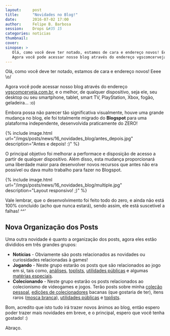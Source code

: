 ```yaml
---
layout:     post
title:      "Novidades no Blog!"
date:       2016-07-02 17:00
author:     Felipe B. Barbosa
session:    Drops &#35 15
categories: noticias
thumbnail:  
cover:
sinopse: >
   Olá, como você deve ter notado, estamos de cara e endereço novos! Eeee \o/
   Agora você pode acessar nosso blog através do endereço vgscomcerveja.com.br, e o melhor, de qualquer dispositivo, seja ele, seu desktop ou seu smartphone, tablet, smart TV, PlayStation, Xbox, fogão, geladeira... :o)  
---
```

Olá, como você deve ter notado, estamos de cara e endereço novos! Eeee \o/

Agora você pode acessar nosso blog através do endereço [vgscomcerveja.com.br](http://vgscomcerveja.com.br), e o melhor, de qualquer dispositivo, seja ele, seu desktop ou seu smartphone, tablet, smart TV, PlayStation, Xbox, fogão, geladeira... :o)

Embora possa não parecer tão significativa visualmente, houve uma grande mudança no blog, ele foi totalmente migrado do **Blogspot** para uma plataforma independente, desenvolvida praticamente do ZERO!

{% include image.html url="/imgs/posts/news/16_novidades_blog/antes_depois.jpg" description="Antes e depois! :)" %}

O principal objetivo foi melhorar a performace e disposição de acesso a partir de qualquer dispositivo. Além disso, esta mudança proporcionará uma liberdade maior para desenvolver novos recursos que antes não era possível ou dava muito trabalho para fazer no Blogspot.

{% include image.html url="/imgs/posts/news/16_novidades_blog/multiple.jpg" description="Layout responsivo! ;)" %}

Vale lembrar, que o desenvolvimento foi feito todo do zero, e ainda não está 100% concluído (acho que nunca estará), sendo assim, ele está suscetível a falhas! ^^'

## Nova Organização dos Posts

Uma outra novidade é quanto a organização dos posts, agora eles estão divididos em três grandes grupos:

- **Notícias** - Obviamente são posts relacionados as novidades ou curiosidades relacionadas à games!
- **Jogando** - Neste grupo estarão os posts que são relacionados ao jogo em si, tais como, [análises](/jogando/analise/), [toplists](/jogando/toplist/), [utilidades públicas](/jogando/utilidade-publica/) e algumas [matérias especiais](/jogando/especiais/).
- **Colecionando** - Neste grupo estarão os posts relacionados ao colecionismo de videogames e jogos. Terão posts sobre minha [coleção pessoal](/colecionando/colecao-pessoal/), [edições de colecionadores](/colecionando/edicao-colecionador) bacanas (que gostaria de ter), itens raros ([mosca branca](/colecionando/mosca-branca)), [utilidades públicas](/colecionando/utilidade-publica/) e [toplists](/colecionando/toplist/).  

Bom, acredito que isto tudo irá trazer novos ânimos ao blog, então espero poder trazer mais novidades em breve, e o principal, espero que você tenha gostado! :)

Abraço.
